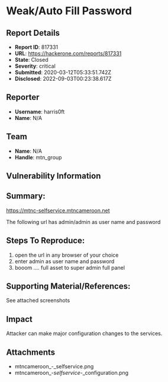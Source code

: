 # Weak/Auto Fill Password

## Report Details
- **Report ID**: 817331
- **URL**: https://hackerone.com/reports/817331
- **State**: Closed
- **Severity**: critical
- **Submitted**: 2020-03-12T05:33:51.742Z
- **Disclosed**: 2022-09-03T00:23:38.617Z

## Reporter
- **Username**: harris0ft
- **Name**: N/A

## Team
- **Name**: N/A
- **Handle**: mtn_group

## Vulnerability Information
## Summary:
https://mtnc-selfservice.mtncameroon.net

The following url has admin/admin as user name and password 

## Steps To Reproduce:
  1. open the url in any browser of your choice
  1. enter admin as user name and password
  1. booom .... full asset to super admin full panel 

## Supporting Material/References:
See attached screenshots

## Impact

Attacker can make major configuration changes to the services.

## Attachments
- mtncameroon_-_selfservice.png
- mtncameroon_-_selfservice_-_configuration.png
